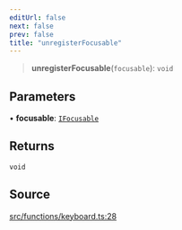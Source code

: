 ```yaml
---
editUrl: false
next: false
prev: false
title: "unregisterFocusable"
---
```


> **unregisterFocusable**(`focusable`): `void`

## Parameters

• **focusable**: [`IFocusable`](/api/interfaces/ifocusable/)

## Returns

`void`

## Source

[src/functions/keyboard.ts:28](https://github.com/relishinc/dill-pixel/blob/543438455c9a47928084300159416186c2aa1095/src/functions/keyboard.ts#L28)

